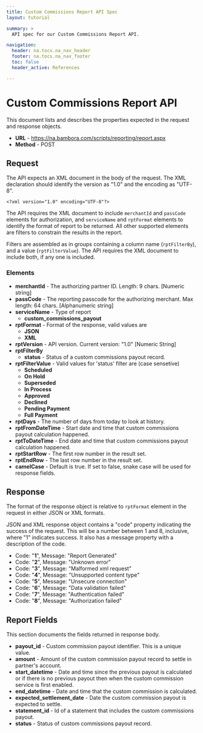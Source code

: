 ```yaml
---
title: Custom Commissions Report API Spec
layout: tutorial

summary: >
  API spec for our Custom Commissions Report API.

navigation:
  header: na.tocs.na_nav_header
  footer: na.tocs.na_nav_footer
  toc: false
  header_active: References

---
```


# Custom Commissions Report API

This document lists and describes the properties expected in the request and response objects.

- **URL** - <https://na.bambora.com/scripts/reporting/report.aspx>
- **Method** - POST

## Request

The API expects an XML document in the body of the request. The XML declaration should identify the version as "1.0" and
the encoding as "UTF-8".

```
<?xml version="1.0" encoding="UTF-8"?>
```

The API requires the XML document to include `merchantId` and `passCode` elements for authorization, and `serviceName` and `rptFormat` elements to identify the format of report to be returned. All other supported elements are filters to constrain the results in the report.

Filters are assembled as in groups containing a column name (`rptFilterBy`), and a value (`rptFilterValue`). The API requires the XML document to include both, if any one is included.

### Elements

- **merchantId** - The authorizing partner ID. Length: 9 chars. [Numeric string]
- **passCode** - The reporting passcode for the authorizing merchant. Max length: 64 chars. [Alphanumeric string]
- **serviceName** - Type of report
  - **custom_commissions_payout**
- **rptFormat** - Format of the response, valid values are
  - **JSON**
  - **XML**
- **rptVersion** - API version. Current version: "1.0" [Numeric String]
- **rptFilterBy**
  - **status** - Status of a custom commissions payout record.
- **rptFilterValue** - Valid values for 'status' filter are (case sensetive)
  - **Scheduled**
  - **On Hold**
  - **Superseded**
  - **In Process**
  - **Approved**
  - **Declined**
  - **Pending Payment**
  - **Full Payment**
- **rptDays** - The number of days from today to look at history.
- **rptFromDateTime** - Start date and time that custom commissions payout calculation happened.
- **rptToDateTime** - End date and time that custom commissions payout calculation happened.
- **rptStartRow** - The first row number in the result set.
- **rptEndRow** - The last row number in the result set.
- **camelCase** - Default is true. If set to false, snake case will be used for response fields.

## Response

The format of the response object is relative to `rptFormat` element in the request in either JSON or XML formats.

JSON and XML response object contains a "code" property indicating the success of the request. This will be a number between 1 and 8, inclusive, where "1" indicates success. It also has a message property with a description of the code.

- Code: "**1**", Message:	"Report Generated"
- Code: "**2**", Message:	"Unknown error"
- Code: "**3**", Message:	"Malformed xml request"
- Code: "**4**", Message:	"Unsupported content type"
- Code: "**5**", Message:	"Unsecure connection"
- Code: "**6**", Message:	"Data validation failed"
- Code: "**7**", Message:	"Authentication failed"
- Code: "**8**", Message:	"Authorization failed"

## Report Fields

This section documents the fields returned in response body.

- **payout_id** - Custom commission payout identifier. This is a unique value.
- **amount** - Amount of the custom commission payout record to settle in partner's account.
- **start_datetime** - Date and time since the previous payout is calculated or if there is no previous payout then when the custom commission service is first enabled.
- **end_datetime** - Date and time that the custom commission is calculated.
- **expected_settlement_date** - Date the custom commission payout is expected to settle.
- **statement_id** - Id of a statement that includes the custom commissions payout.
- **status** - Status of custom commissions payout record.
